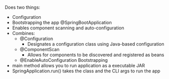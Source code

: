 Does two things:
- Configuration
- Bootstrapping the app
@SpringBootApplication
- Enables component scanning and auto-configuration
- Combines:
	- @Configuration
		- Designates a configuration class using Java-based configuration
	- @ComponentScan
		- Allows for components to be discovered and registered as beans
	- @EnableAutoConfiguration
Bootstrapping
- main method allows you to run application as a executable JAR
- SpringApplication.run() takes the class and the CLI args to run the app
